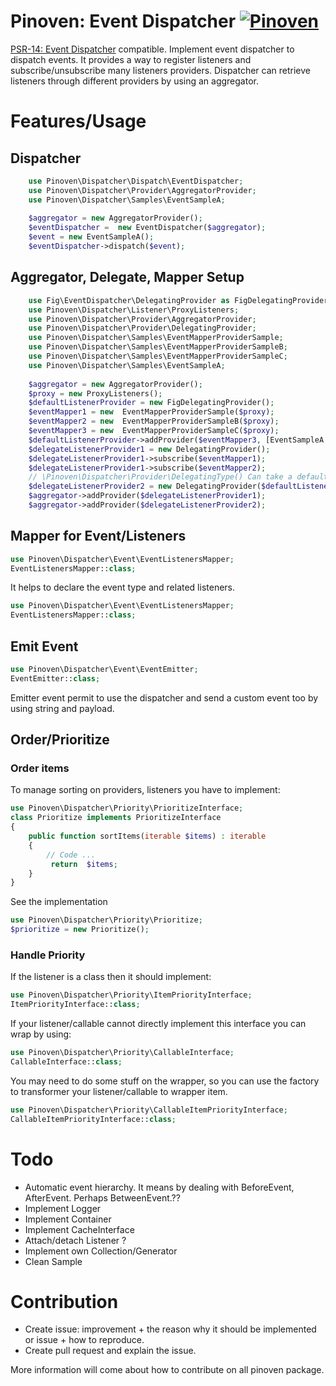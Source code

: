 # Pinoven: Event Dispatcher  [![Pinoven](https://circleci.com/gh/rbergDrox/pinoven-event-dispatcher.svg?style=svg)](https://circleci.com/gh/rbergDrox/pinoven-event-dispatcher/tree/master)

[PSR-14: Event Dispatcher](https://github.com/php-fig/event-dispatcher) compatible.
Implement event dispatcher to dispatch events. It provides a way to register listeners and subscribe/unsubscribe many listeners providers.
Dispatcher can retrieve listeners through different providers by using an aggregator.

# Features/Usage

## Dispatcher
```php
    use Pinoven\Dispatcher\Dispatch\EventDispatcher;
    use Pinoven\Dispatcher\Provider\AggregatorProvider;
    use Pinoven\Dispatcher\Samples\EventSampleA;
 
    $aggregator = new AggregatorProvider();
    $eventDispatcher =  new EventDispatcher($aggregator);
    $event = new EventSampleA();
    $eventDispatcher->dispatch($event);
```

## Aggregator, Delegate, Mapper Setup

```php
    use Fig\EventDispatcher\DelegatingProvider as FigDelegatingProvider;
    use Pinoven\Dispatcher\Listener\ProxyListeners;
    use Pinoven\Dispatcher\Provider\AggregatorProvider;
    use Pinoven\Dispatcher\Provider\DelegatingProvider;
    use Pinoven\Dispatcher\Samples\EventMapperProviderSample;
    use Pinoven\Dispatcher\Samples\EventMapperProviderSampleB;
    use Pinoven\Dispatcher\Samples\EventMapperProviderSampleC;
    use Pinoven\Dispatcher\Samples\EventSampleA;
 
    $aggregator = new AggregatorProvider();
    $proxy = new ProxyListeners();
    $defaultListenerProvider = new FigDelegatingProvider();
    $eventMapper1 = new  EventMapperProviderSample($proxy);
    $eventMapper2 = new  EventMapperProviderSampleB($proxy);
    $eventMapper3 = new  EventMapperProviderSampleC($proxy);
    $defaultListenerProvider->addProvider($eventMapper3, [EventSampleA::class]);
    $delegateListenerProvider1 = new DelegatingProvider();
    $delegateListenerProvider1->subscribe($eventMapper1);
    $delegateListenerProvider1->subscribe($eventMapper2);
    // \Pinoven\Dispatcher\Provider\DelegatingType() Can take a default listenerProvider.
    $delegateListenerProvider2 = new DelegatingProvider($defaultListenerProvider);
    $aggregator->addProvider($delegateListenerProvider1);
    $aggregator->addProvider($delegateListenerProvider2);
```
## Mapper for Event/Listeners

```php
use Pinoven\Dispatcher\Event\EventListenersMapper;
EventListenersMapper::class;
```

It helps to declare the event type and related listeners.

```php
use Pinoven\Dispatcher\Event\EventListenersMapper;
EventListenersMapper::class;
```
## Emit Event

```php
use Pinoven\Dispatcher\Event\EventEmitter;
EventEmitter::class;
```

Emitter event permit to use the dispatcher and send a custom event too by using string and payload.


## Order/Prioritize

### Order items
To manage sorting on providers, listeners you have to implement:

```php
use Pinoven\Dispatcher\Priority\PrioritizeInterface;
class Prioritize implements PrioritizeInterface 
{
    public function sortItems(iterable $items) : iterable
    {
        // Code ...
         return  $items;
    }
}
```

See the implementation 
```php
use Pinoven\Dispatcher\Priority\Prioritize;
$prioritize = new Prioritize();
```

### Handle Priority

If the listener is a class then it should  implement: 
```php
use Pinoven\Dispatcher\Priority\ItemPriorityInterface;
ItemPriorityInterface::class;
```

If your listener/callable cannot directly implement this interface you can wrap by using:
```php
use Pinoven\Dispatcher\Priority\CallableInterface;
CallableInterface::class;
```

You may need to do some stuff on the wrapper, so you can use the factory to transformer your listener/callable to wrapper item.
```php
use Pinoven\Dispatcher\Priority\CallableItemPriorityInterface;
CallableItemPriorityInterface::class;
```


# Todo
- Automatic event hierarchy. It means by dealing with BeforeEvent, AfterEvent. Perhaps BetweenEvent.??
- Implement Logger
- Implement Container
- Implement CacheInterface
- Attach/detach Listener ?
- Implement  own Collection/Generator
- Clean Sample

# Contribution
 - Create issue: improvement + the reason why it should be implemented or issue + how to reproduce.
 - Create pull request  and explain the issue.
 
More information will come about how to contribute on all pinoven package.